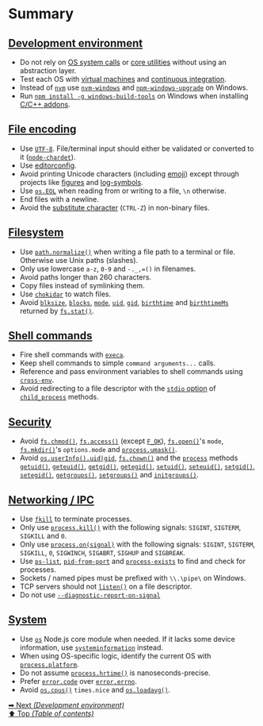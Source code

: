 # Summary

## [Development environment](development_environment/README.md)

- Do not rely on [OS system calls](https://en.wikipedia.org/wiki/System_call)
  or [core utilities](https://www.gnu.org/software/coreutils/) without using
  an abstraction layer.
- Test each OS with
  [virtual machines](https://en.wikipedia.org/wiki/Virtual_machine) and
  [continuous integration](https://en.wikipedia.org/wiki/Continuous_integration).
- Instead of [`nvm`](https://github.com/creationix/nvm) use
  [`nvm-windows`](https://github.com/coreybutler/nvm-windows) and
  [`npm-windows-upgrade`](https://github.com/felixrieseberg/npm-windows-upgrade)
  on Windows.
- Run
  [`npm install -g windows-build-tools`](https://github.com/felixrieseberg/windows-build-tools)
  on Windows when installing [C/C++ addons](https://nodejs.org/api/addons.html).

## [File encoding](file_encoding/README.md)

- Use [`UTF-8`](https://en.wikipedia.org/wiki/UTF-8). File/terminal input
  should either be validated or converted to it
  ([`node-chardet`](https://github.com/runk/node-chardet)).
- Use [editorconfig](https://editorconfig.org/).
- Avoid printing Unicode characters (including
  [emoji](https://en.wikipedia.org/wiki/Emoji)) except through projects like
  [figures](https://github.com/sindresorhus/figures) and
  [log-symbols](https://github.com/sindresorhus/log-symbols).
- Use [`os.EOL`](https://nodejs.org/api/os.html#os_os_eol) when reading from or
  writing to a file, `\n` otherwise.
- End files with a newline.
- Avoid the
  [substitute character](https://en.wikipedia.org/wiki/Substitute_character)
  (`CTRL-Z`) in non-binary files.

## [Filesystem](filesystem/README.md)

- Use
  [`path.normalize()`](https://nodejs.org/api/path.html#path_path_normalize_path)
  when writing a file path to a terminal or file. Otherwise use Unix paths
  (slashes).
- Only use lowercase `a-z`, `0-9` and `-._,=()` in filenames.
- Avoid paths longer than 260 characters.
- Copy files instead of symlinking them.
- Use [`chokidar`](https://github.com/paulmillr/chokidar) to watch files.
- Avoid [`blksize`](https://nodejs.org/api/fs.html#fs_stats_blksize),
  [`blocks`](https://nodejs.org/api/fs.html#fs_stats_blocks),
  [`mode`](https://nodejs.org/api/fs.html#fs_stats_mode),
  [`uid`](https://nodejs.org/api/fs.html#fs_stats_uid),
  [`gid`](https://nodejs.org/api/fs.html#fs_stats_gid),
  [`birthtime`](https://nodejs.org/api/fs.html#fs_stats_birthtime) and
  [`birthtimeMs`](https://nodejs.org/api/fs.html#fs_stats_birthtimems) returned
  by
  [`fs.stat()`](https://nodejs.org/api/fs.html#fs_fs_stat_path_options_callback).

## [Shell commands](shell_commands/README.md)

- Fire shell commands with [`execa`](https://github.com/sindresorhus/execa).
- Keep shell commands to simple `command arguments...` calls.
- Reference and pass environment variables to shell commands using
  [`cross-env`](https://github.com/kentcdodds/cross-env).
- Avoid redirecting to a file descriptor with the
  [`stdio` option](https://nodejs.org/api/child_process.html#child_process_options_stdio)
  of [`child_process`](https://nodejs.org/api/child_process.html) methods.

## [Security](security/README.md)

- Avoid
  [`fs.chmod()`](https://nodejs.org/api/fs.html#fs_fs_chmod_path_mode_callback),
  [`fs.access()`](https://nodejs.org/api/fs.html#fs_fs_access_path_mode_callback)
  (except [`F_OK`](https://nodejs.org/api/fs.html#fs_file_access_constants)),
  [`fs.open()`](https://nodejs.org/api/fs.html#fs_fs_open_path_flags_mode_callback)'s
  `mode`,
  [`fs.mkdir()`](https://nodejs.org/api/fs.html#fs_fs_mkdir_path_options_callback)'s
  `options.mode` and
  [`process.umask()`](https://nodejs.org/api/process.html#process_process_umask_mask).
- Avoid
  [`os.userInfo().uid|gid`](https://nodejs.org/api/os.html#os_os_userinfo_options),
  [`fs.chown()`](https://nodejs.org/api/fs.html#fs_fs_chown_path_uid_gid_callback)
  and the [`process`](https://nodejs.org/api/process.html) methods
  [`getuid()`](https://nodejs.org/api/process.html#process_process_getuid),
  [`geteuid()`](https://nodejs.org/api/process.html#process_process_geteuid),
  [`getgid()`](https://nodejs.org/api/process.html#process_process_getgid),
  [`getegid()`](https://nodejs.org/api/process.html#process_process_getegid),
  [`setuid()`](https://nodejs.org/api/process.html#process_process_setuid_id),
  [`seteuid()`](https://nodejs.org/api/process.html#process_process_seteuid_id),
  [`setgid()`](https://nodejs.org/api/process.html#process_process_setgid_id),
  [`setegid()`](https://nodejs.org/api/process.html#process_process_setegid_id),
  [`getgroups()`](https://nodejs.org/api/process.html#process_process_getgroups),
  [`setgroups()`](https://nodejs.org/api/process.html#process_process_setgroups_groups) and
  [`initgroups()`](https://nodejs.org/api/process.html#process_process_initgroups_user_extragroup).

## [Networking / IPC](networking_ipc/README.md)

- Use [`fkill`](https://github.com/sindresorhus/fkill) to terminate processes.
- Only use
  [`process.kill()`](https://nodejs.org/api/process.html#process_process_kill_pid_signal)
  with the following signals: `SIGINT`, `SIGTERM`, `SIGKILL` and `0`.
- Only use
  [`process.on(signal)`](https://nodejs.org/api/process.html#process_signal_events)
  with the following signals: `SIGINT`, `SIGTERM`, `SIGKILL`, `0`, `SIGWINCH`,
  `SIGABRT`, `SIGHUP` and `SIGBREAK`.
- Use [`ps-list`](https://github.com/sindresorhus/ps-list),
  [`pid-from-port`](https://github.com/kevva/pid-from-port) and
  [`process-exists`](https://github.com/sindresorhus/process-exists) to find
  and check for processes.
- Sockets / named pipes must be prefixed with `\\.\pipe\` on Windows.
- TCP servers should not
  [`listen()`](https://nodejs.org/api/net.html#net_server_listen_handle_backlog_callback)
  on a file descriptor.
- Do not use
  [`--diagnostic-report-on-signal`](https://nodejs.org/api/report.html#report_usage)

## [System](system/README.md)

- Use [`os`](https://nodejs.org/api/os.html) Node.js core module when needed.
  If it lacks some device information, use
  [`systeminformation`](https://github.com/sebhildebrandt/systeminformation)
  instead.
- When using OS-specific logic, identify the current OS with
  [`process.platform`](https://nodejs.org/api/process.html#process_process_platform).
- Do not assume
  [`process.hrtime()`](https://nodejs.org/api/process.html#process_process_hrtime_time)
  is nanoseconds-precise.
- Prefer [`error.code`](https://nodejs.org/api/errors.html#errors_error_code)
  over [`error.errno`](https://nodejs.org/api/errors.html#errors_error_errno).
- Avoid [`os.cpus()`](https://nodejs.org/api/os.html#os_os_cpus) `times.nice` and
  [`os.loadavg()`](https://nodejs.org/api/os.html#os_os_loadavg).

[➡ Next _(Development environment)_](development_environment/README.md)<br>
[⬆️ Top _(Table of contents)_](../README.md#table-of-contents)<br>
